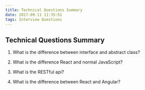 ```yaml
---
title: Technical Questions Summary
date: 2017-09-11 11:35:51
tags: Interview Questions
---
```

## Technical Questions Summary

1. What is the difference between interface and abstract class?

2. What is the difference React and normal JavaScript?

3. What is the RESTful api?

4. What is the difference between React and Angular?